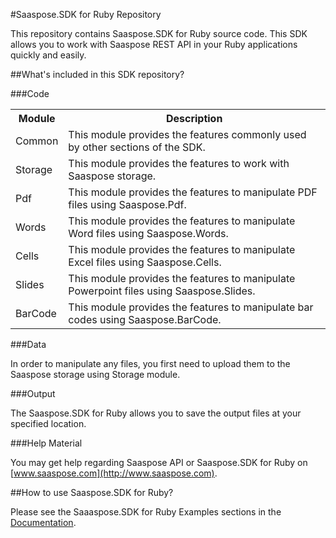 #Saaspose.SDK for Ruby Repository

This repository contains Saaspose.SDK for Ruby source code. This SDK allows you to work with Saaspose REST API in your Ruby applications quickly and easily. 


##What's included in this SDK repository?

###Code

<table>
<tr>
<th>Module</th>
<th>Description</th>
</tr>

<tr>
<td>Common</td>
<td>This module provides the features commonly used by other sections of the SDK.</td>
</tr>

<tr>
<td>Storage</td>
<td>This module provides the features to work with Saaspose storage.</td>
</tr>

<tr>
<td>Pdf</td>
<td>This module provides the features to manipulate PDF files using Saaspose.Pdf.</td>
</tr>

<tr>
<td>Words</td>
<td>This module provides the features to manipulate Word files using Saaspose.Words.</td>
</tr>

<tr>
<td>Cells</td>
<td>This module provides the features to manipulate Excel files using Saaspose.Cells.</td>
</tr>

<tr>
<td>Slides</td>
<td>This module provides the features to manipulate Powerpoint files using Saaspose.Slides.</td>
</tr>

<tr>
<td>BarCode</td>
<td>This module provides the features to manipulate bar codes using Saaspose.BarCode.</td>
</tr>


</table>



###Data

In order to manipulate any files, you first need to upload them to the Saaspose storage using Storage module.

###Output

The Saaspose.SDK for Ruby allows you to save the output files at your specified location.


###Help Material

You may get help regarding Saaspose API or Saaspose.SDK for Ruby on [www.saaspose.com](http://www.saaspose.com).

##How to use Saaspose.SDK for Ruby?

Please see the Saaaspose.SDK for Ruby Examples sections in the [Documentation](http://www.saaspose.com/docs).



 




